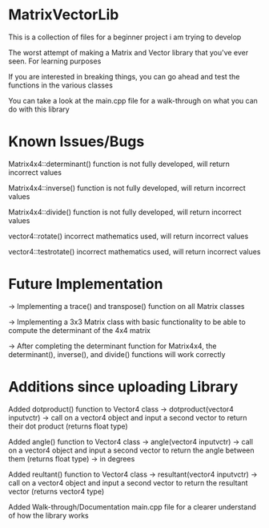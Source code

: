 # MatrixVectorLib
This is a collection of files for a beginner project i am trying to develop

The worst attempt of making a Matrix and Vector library that you've ever seen. For learning purposes

If you are interested in breaking things, you can go ahead and test the functions in the various classes

You can take a look at the main.cpp file for a walk-through on what you can do with this library


# Known Issues/Bugs

Matrix4x4::determinant() function is not fully developed, will return incorrect values

Matrix4x4::inverse() function is not fully developed, will return incorrect values

Matrix4x4::divide() function is not fully developed, will return incorrect values

vector4::rotate() incorrect mathematics used, will return incorrect values

vector4::testrotate() incorrect mathematics used, will return incorrect values


# Future Implementation

-> Implementing a trace() and transpose() function on all Matrix classes

-> Implementing a 3x3 Matrix class with basic functionality to be able to compute the determinant of the 4x4 matrix

-> After completing the determinant function for Matrix4x4, the determinant(), inverse(), and divide() functions will work correctly


# Additions since uploading Library

Added dotproduct() function to Vector4 class
    -> dotproduct(vector4 inputvctr) -> call on a vector4 object and input a second vector to return their dot product (returns float type)

Added angle() function to Vector4 class
    -> angle(vector4 inputvctr) -> call on a vector4 object and input a second vector to return the angle between them (returns float type) -> in degrees
    
Added reultant() function to Vector4 class
    -> resultant(vector4 inputvctr) -> call on a vector4 object and input a second vector to return the resultant vector (returns vector4 type)
    
Added Walk-through/Documentation main.cpp file for a clearer understand of how the library works
